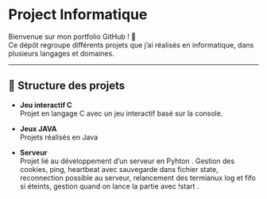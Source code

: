 # Project Informatique

Bienvenue sur mon portfolio GitHub ! 🚀  
Ce dépôt regroupe différents projets que j’ai réalisés en informatique, dans plusieurs langages et domaines.

---

## 📂 Structure des projets

- **Jeu interactif C**  
  Projet en langage C avec un jeu interactif basé sur la console.  

- **Jeux JAVA**  
  Projets réalisés en Java 

- **Serveur**  
  Projet lié au développement d’un serveur en Pyhton . Gestion des cookies, ping, heartbeat avec sauvegarde dans fichier state, reconnection possible au serveur, relancement des termianux log et fifo si éteints, gestion quand on lance la partie avec !start .


